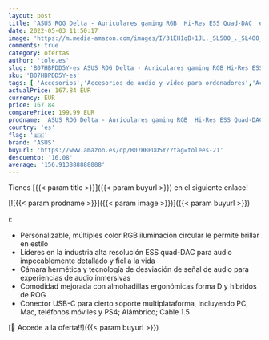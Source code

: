 ```yaml
---
layout: post
title: 'ASUS ROG Delta - Auriculares gaming RGB  Hi-Res ESS Quad-DAC  efecto de iluminación circular RGB y conector USB-C compatible con PC  PS5  XBOX Series X  Nintendo Switch y móviles  Negro'
date: 2022-05-03 11:50:17
image: 'https://m.media-amazon.com/images/I/31EH1qB+1JL._SL500_._SL400_.jpg'
comments: true
category: ofertas
author: 'tole.es'
slug: 'B07HBPDD5Y-es ASUS ROG Delta - Auriculares gaming RGB Hi-Res ESS Quad-...'
sku: 'B07HBPDD5Y-es'
tags: [ 'Accesorios','Accesorios de audio y vídeo para ordenadores','Accesorios para juegos de PC','Auriculares con micrófonos','Informática','asus','nintendo','ps5','xbox','🇪🇸', ]
actualPrice: 167.84 EUR
currency: EUR
price: 167.84
comparePrice: 199.99 EUR
prodname: 'ASUS ROG Delta - Auriculares gaming RGB  Hi-Res ESS Quad-DAC  efecto de iluminación circular RGB y conector USB-C compatible con PC  PS5  XBOX Series X  Nintendo Switch y móviles  Negro'
country: 'es'
flag: '🇪🇸'
brand: 'ASUS'
buyurl: 'https://www.amazon.es/dp/B07HBPDD5Y/?tag=tolees-21'
descuento: '16.08'
average: '156.913888888888'
---
```


Tienes [{{< param title >}}]({{< param buyurl >}}) en el siguiente enlace!

[![{{< param prodname >}}]({{< param image >}})]({{< param buyurl >}})

ℹ️:

- Personalizable, múltiples color RGB iluminación circular le permite brillar en estilo
- Líderes en la industria alta resolución ESS quad-DAC para audio impecablemente detallado y fiel a la vida
- Cámara hermética y tecnología de desviación de señal de audio para experiencias de audio inmersivas
- Comodidad mejorada con almohadillas ergonómicas forma D y híbridos de ROG
- Conector USB-C para cierto soporte multiplataforma, incluyendo PC, Mac, teléfonos móviles y PS4; Alámbrico; Cable 1.5

[🛒 Accede a la oferta!!]({{< param buyurl >}})
